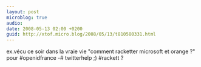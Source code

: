```yaml
---
layout: post
microblog: true
audio: 
date: 2008-05-13 02:00 +0200
guid: http://xtof.micro.blog/2008/05/13/t810580331.html
---
```

ex.vécu ce soir dans la vraie vie "comment racketter microsoft et orange ?" pour #openidfrance -# twitterhelp  ;) #rackett ?
